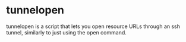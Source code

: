 # tunnelopen
tunnelopen is a script that lets you open resource URLs through an ssh tunnel, similarly to just using the open command.
